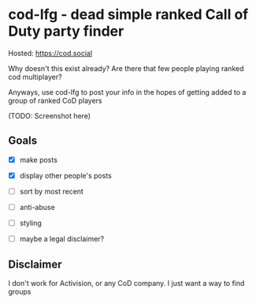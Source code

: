 # cod-lfg - dead simple ranked Call of Duty party finder

Hosted: https://cod.social

Why doesn't this exist already? Are there that few people playing ranked cod multiplayer?

Anyways, use cod-lfg to post your info in the hopes of getting added to a group of ranked CoD players

(TODO: Screenshot here)

## Goals

- [x] make posts
- [x] display other people's posts
- [ ] sort by most recent
- [ ] anti-abuse
- [ ] styling
- [ ] maybe a legal disclaimer?


## Disclaimer

I don't work for Activision, or any CoD company. I just want a way to find groups